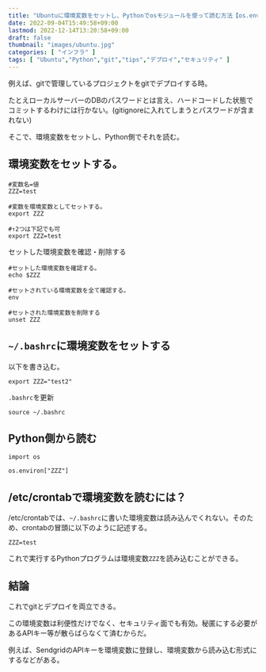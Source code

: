 ```yaml
---
title: "Ubuntuに環境変数をセットし、Pythonでosモジュールを使って読む方法【os.environ】"
date: 2022-09-04T15:49:58+09:00
lastmod: 2022-12-14T13:20:58+09:00
draft: false
thumbnail: "images/ubuntu.jpg"
categories: [ "インフラ" ]
tags: [ "Ubuntu","Python","git","tips","デプロイ","セキュリティ" ]
---
```


例えば、gitで管理しているプロジェクトをgitでデプロイする時。

たとえローカルサーバーのDBのパスワードとは言え、ハードコードした状態でコミットするわけには行かない。(gitignoreに入れてしまうとパスワードが含まれない) 

そこで、環境変数をセットし、Python側でそれを読む。

## 環境変数をセットする。

    #変数名=値
    ZZZ=test

    #変数を環境変数としてセットする。
    export ZZZ

    #↑2つは下記でも可
    export ZZZ=test


セットした環境変数を確認・削除する


    #セットした環境変数を確認する。
    echo $ZZZ

    #セットされている環境変数を全て確認する。
    env

    #セットされた環境変数を削除する
    unset ZZZ


## `~/.bashrc`に環境変数をセットする

以下を書き込む。

    export ZZZ="test2"

`.bashrc`を更新

    source ~/.bashrc


## Python側から読む

    import os

    os.environ["ZZZ"]


## /etc/crontabで環境変数を読むには？

/etc/crontabでは、`~/.bashrc`に書いた環境変数は読み込んでくれない。そのため、crontabの冒頭に以下のように記述する。

    ZZZ=test

これで実行するPythonプログラムは環境変数`ZZZ`を読み込むことができる。



## 結論

これでgitとデプロイを両立できる。

この環境変数は利便性だけでなく、セキュリティ面でも有効。秘匿にする必要があるAPIキー等が散らばらなくて済むからだ。

例えば、SendgridのAPIキーを環境変数に登録し、環境変数から読み込む形式にするなどがある。

